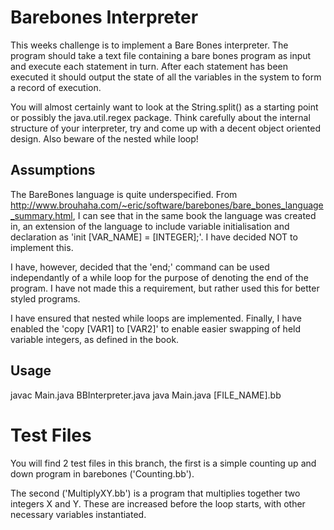 # Barebones Interpreter
This weeks challenge is to implement a Bare Bones interpreter. The program should take a text file containing a bare bones program as input and execute each statement in turn. After each statement has been executed it should output the state of all the variables in the system to form a record of execution.

You will almost certainly want to look at the String.split() as a starting point or possibly the java.util.regex package. Think carefully about the internal structure of your interpreter, try and come up with a decent object oriented design. Also beware of the nested while loop!
## Assumptions
The BareBones language is quite underspecified. From http://www.brouhaha.com/~eric/software/barebones/bare_bones_language_summary.html, I can see that in the same book the language was created in, an extension of the language to include variable initialisation and declaration as 'init [VAR_NAME] = [INTEGER];'. I have decided NOT to implement this.

I have, however, decided that the 'end;' command can be used independantly of a while loop for the purpose of denoting the end of the program. I have not made this a requirement, but rather used this for better styled programs.

I have ensured that nested while loops are implemented. Finally, I have enabled the 'copy [VAR1] to [VAR2]' to enable easier swapping of held variable integers, as defined in the book.

## Usage
javac Main.java BBInterpreter.java
java Main.java [FILE_NAME].bb

# Test Files
You will find 2 test files in this branch, the first is a simple counting up and down program in barebones ('Counting.bb').

The second ('MultiplyXY.bb') is a program that multiplies together two integers X and Y. These are increased before the loop starts, with other necessary variables instantiated.

